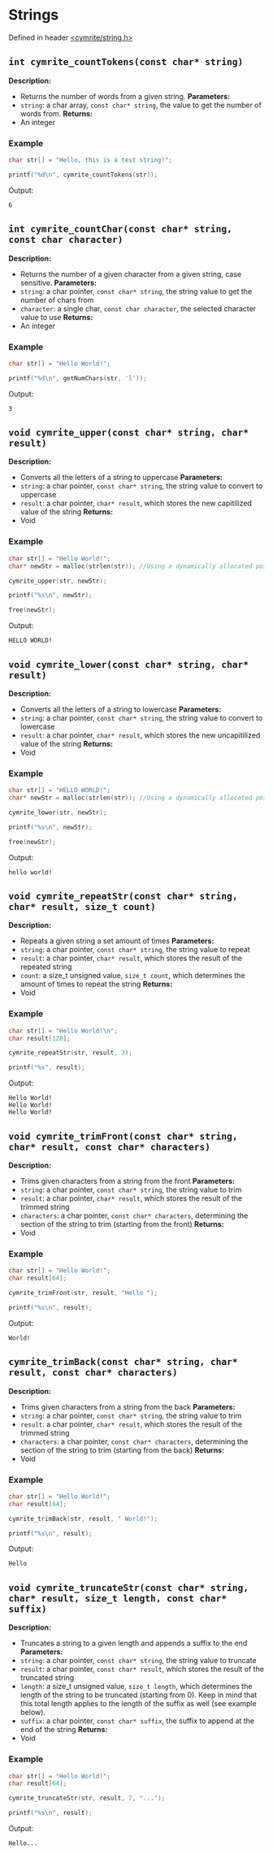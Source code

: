 # Strings

Defined in header [<cymrite/string.h>](https://github.com/STCollier/cymrite/blob/main/include/cymrite/string.h)

## `int cymrite_countTokens(const char* string)`

**Description:**
- Returns the number of words from a given string.
**Parameters:**
- `string`: a char array, `const char* string`, the value to get the number of words from.
**Returns:**
- An integer

### Example
```c
char str[] = "Hello, this is a test string!";

printf("%d\n", cymrite_countTokens(str));
```
Output:
```
6
```

## `int cymrite_countChar(const char* string, const char character)`

**Description:**
- Returns the number of a given character from a given string, case sensitive.
**Parameters:**
- `string`: a char pointer, `const char* string`, the string value to get the number of chars from
- `character`: a single char, `const char character`, the selected character value to use
**Returns:**
- An integer

### Example
```c
char str[] = "Hello World!";

printf("%d\n", getNumChars(str, 'l'));
```
Output:
```
3
```

## `void cymrite_upper(const char* string, char* result)`

**Description:**
- Converts all the letters of a string to uppercase
**Parameters:**
- `string`: a char pointer, `const char* string`, the string value to convert to uppercase
- `result`: a char pointer, `char* result`, which stores the new capitilized value of the string
**Returns:**
- Void

### Example
```c
char str[] = "Hello World!";
char* newStr = malloc(strlen(str)); //Using a dynamically allocated pointer

cymrite_upper(str, newStr);

printf("%s\n", newStr);

free(newStr);
```
Output:
```
HELLO WORLD!
```

## `void cymrite_lower(const char* string, char* result)`

**Description:**
- Converts all the letters of a string to lowercase
**Parameters:**
- `string`: a char pointer, `const char* string`, the string value to convert to lowercase
- `result`: a char pointer, `char* result`, which stores the new uncapitilized value of the string
**Returns:**
- Void

### Example
```c
char str[] = "HELLO WORLD!";
char* newStr = malloc(strlen(str)); //Using a dynamically allocated pointer

cymrite_lower(str, newStr);

printf("%s\n", newStr);

free(newStr);
```
Output:
```
hello world!
```

## `void cymrite_repeatStr(const char* string, char* result, size_t count)`

**Description:**
- Repeats a given string a set amount of times
**Parameters:**
- `string`: a char pointer, `const char* string`, the string value to repeat
- `result`: a char pointer, `char* result`, which stores the result of the repeated string
- `count`: a size_t unsigned value, `size_t count`, which determines the amount of times to repeat the string
**Returns:**
- Void

### Example
```c
char str[] = "Hello World!\n";
char result[128];

cymrite_repeatStr(str, result, 3);

printf("%s", result);
```
Output:
```
Hello World!
Hello World!
Hello World!
```

## `void cymrite_trimFront(const char* string, char* result, const char* characters)`

**Description:**
- Trims given characters from a string from the front
**Parameters:**
- `string`: a char pointer, `const char* string`, the string value to trim
- `result`: a char pointer, `char* result`, which stores the result of the trimmed string
- `characters`: a char pointer, `const char* characters`, determining the section of the string to trim (starting from the front)
**Returns:**
- Void

### Example
```c
char str[] = "Hello World!";
char result[64];

cymrite_trimFront(str, result, "Hello ");

printf("%s\n", result);
```
Output:
```
World!
```

## `cymrite_trimBack(const char* string, char* result, const char* characters)`

**Description:**
- Trims given characters from a string from the back
**Parameters:**
- `string`: a char pointer, `const char* string`, the string value to trim
- `result`: a char pointer, `char* result`, which stores the result of the trimmed string
- `characters`: a char pointer, `const char* characters`, determining the section of the string to trim (starting from the back)
**Returns:**
- Void

### Example
```c
char str[] = "Hello World!";
char result[64];

cymrite_trimBack(str, result, " World!");

printf("%s\n", result);
```
Output:
```
Hello
```

## `void cymrite_truncateStr(const char* string, char* result, size_t length, const char* suffix)`

**Description:**
- Truncates a string to a given length and appends a suffix to the end
**Parameters:**
- `string`: a char pointer, `const char* string`, the string value to truncate
- `result`: a char pointer, `const char* result`, which stores the result of the truncated string
- `length`: a size_t unsigned value, `size_t length`, which determines the length of the string to be truncated (starting from 0). Keep in mind that this total length applies to the length of the suffix as well (see example below).
- `suffix`: a char pointer, `const char* suffix`, the suffix to append at the end of the string
**Returns:**
- Void

### Example
```c
char str[] = "Hello World!";
char result[64];

cymrite_truncateStr(str, result, 7, "...");

printf("%s\n", result);
```
Output:
```
Hello...
```

